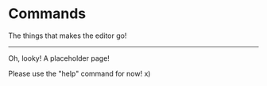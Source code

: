 # Commands

The things that makes the editor go!

---

Oh, looky! A placeholder page!

Please use the "help" command for now! x)
